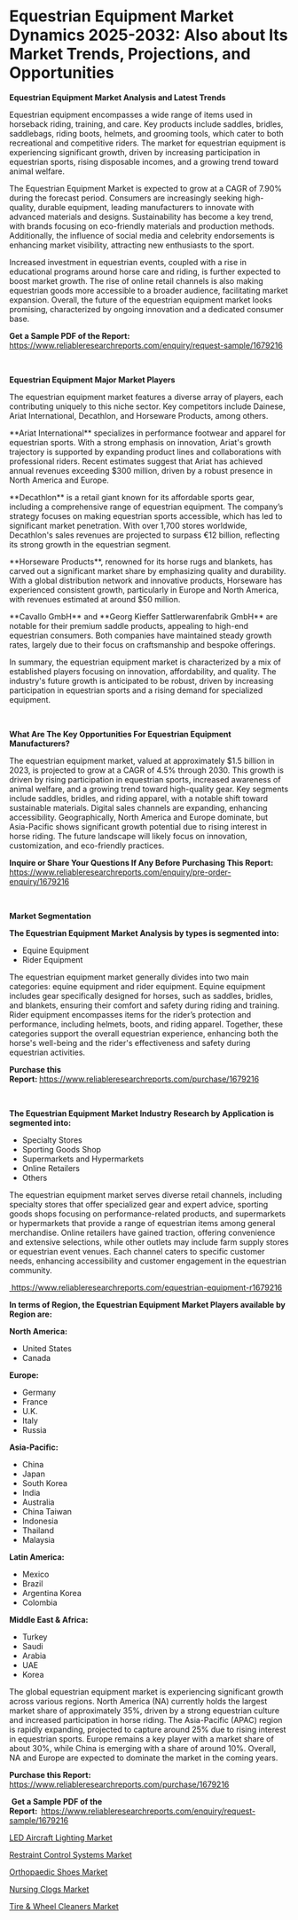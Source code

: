 <p><h1>Equestrian Equipment Market Dynamics 2025-2032: Also about Its Market Trends, Projections, and Opportunities</h1></p><p><strong>Equestrian Equipment Market Analysis and Latest Trends</strong></p>
<p><p>Equestrian equipment encompasses a wide range of items used in horseback riding, training, and care. Key products include saddles, bridles, saddlebags, riding boots, helmets, and grooming tools, which cater to both recreational and competitive riders. The market for equestrian equipment is experiencing significant growth, driven by increasing participation in equestrian sports, rising disposable incomes, and a growing trend toward animal welfare.</p><p>The Equestrian Equipment Market is expected to grow at a CAGR of 7.90% during the forecast period. Consumers are increasingly seeking high-quality, durable equipment, leading manufacturers to innovate with advanced materials and designs. Sustainability has become a key trend, with brands focusing on eco-friendly materials and production methods. Additionally, the influence of social media and celebrity endorsements is enhancing market visibility, attracting new enthusiasts to the sport.</p><p>Increased investment in equestrian events, coupled with a rise in educational programs around horse care and riding, is further expected to boost market growth. The rise of online retail channels is also making equestrian goods more accessible to a broader audience, facilitating market expansion. Overall, the future of the equestrian equipment market looks promising, characterized by ongoing innovation and a dedicated consumer base.</p></p>
<p><strong>Get a Sample PDF of the Report:&nbsp;</strong> <a href="https://www.reliableresearchreports.com/enquiry/request-sample/1679216?utm_campaign=13&utm_medium=2&utm_source=Github&utm_content=ia&utm_term=05022025&utm_id=equestrian-equipment">https://www.reliableresearchreports.com/enquiry/request-sample/1679216</a></p>
<p>&nbsp;</p>
<p><strong>Equestrian Equipment Major Market Players</strong></p>
<p><p>The equestrian equipment market features a diverse array of players, each contributing uniquely to this niche sector. Key competitors include Dainese, Ariat International, Decathlon, and Horseware Products, among others.</p><p>**Ariat International** specializes in performance footwear and apparel for equestrian sports. With a strong emphasis on innovation, Ariat's growth trajectory is supported by expanding product lines and collaborations with professional riders. Recent estimates suggest that Ariat has achieved annual revenues exceeding $300 million, driven by a robust presence in North America and Europe.</p><p>**Decathlon** is a retail giant known for its affordable sports gear, including a comprehensive range of equestrian equipment. The company’s strategy focuses on making equestrian sports accessible, which has led to significant market penetration. With over 1,700 stores worldwide, Decathlon's sales revenues are projected to surpass €12 billion, reflecting its strong growth in the equestrian segment.</p><p>**Horseware Products**, renowned for its horse rugs and blankets, has carved out a significant market share by emphasizing quality and durability. With a global distribution network and innovative products, Horseware has experienced consistent growth, particularly in Europe and North America, with revenues estimated at around $50 million.</p><p>**Cavallo GmbH** and **Georg Kieffer Sattlerwarenfabrik GmbH** are notable for their premium saddle products, appealing to high-end equestrian consumers. Both companies have maintained steady growth rates, largely due to their focus on craftsmanship and bespoke offerings.</p><p>In summary, the equestrian equipment market is characterized by a mix of established players focusing on innovation, affordability, and quality. The industry's future growth is anticipated to be robust, driven by increasing participation in equestrian sports and a rising demand for specialized equipment.</p></p>
<p>&nbsp;</p>
<p><strong>What Are The Key Opportunities For Equestrian Equipment Manufacturers?</strong></p>
<p><p>The equestrian equipment market, valued at approximately $1.5 billion in 2023, is projected to grow at a CAGR of 4.5% through 2030. This growth is driven by rising participation in equestrian sports, increased awareness of animal welfare, and a growing trend toward high-quality gear. Key segments include saddles, bridles, and riding apparel, with a notable shift toward sustainable materials. Digital sales channels are expanding, enhancing accessibility. Geographically, North America and Europe dominate, but Asia-Pacific shows significant growth potential due to rising interest in horse riding. The future landscape will likely focus on innovation, customization, and eco-friendly practices.</p></p>
<p><strong>Inquire or Share Your Questions If Any Before Purchasing This Report:</strong> <a href="https://www.reliableresearchreports.com/enquiry/pre-order-enquiry/1679216?utm_campaign=13&utm_medium=2&utm_source=Github&utm_content=ia&utm_term=05022025&utm_id=equestrian-equipment">https://www.reliableresearchreports.com/enquiry/pre-order-enquiry/1679216</a></p>
<p>&nbsp;</p>
<p><strong>Market Segmentation</strong></p>
<p><strong>The Equestrian Equipment Market Analysis by types is segmented into:</strong></p>
<p><ul><li>Equine Equipment</li><li>Rider Equipment</li></ul></p>
<p><p>The equestrian equipment market generally divides into two main categories: equine equipment and rider equipment. Equine equipment includes gear specifically designed for horses, such as saddles, bridles, and blankets, ensuring their comfort and safety during riding and training. Rider equipment encompasses items for the rider’s protection and performance, including helmets, boots, and riding apparel. Together, these categories support the overall equestrian experience, enhancing both the horse's well-being and the rider's effectiveness and safety during equestrian activities.</p></p>
<p><strong>Purchase this Report:&nbsp;</strong><a href="https://www.reliableresearchreports.com/purchase/1679216?utm_campaign=13&utm_medium=2&utm_source=Github&utm_content=ia&utm_term=05022025&utm_id=equestrian-equipment">https://www.reliableresearchreports.com/purchase/1679216</a></p>
<p>&nbsp;</p>
<p><strong>The Equestrian Equipment Market Industry Research by Application is segmented into:</strong></p>
<p><ul><li>Specialty Stores</li><li>Sporting Goods Shop</li><li>Supermarkets and Hypermarkets</li><li>Online Retailers</li><li>Others</li></ul></p>
<p><p>The equestrian equipment market serves diverse retail channels, including specialty stores that offer specialized gear and expert advice, sporting goods shops focusing on performance-related products, and supermarkets or hypermarkets that provide a range of equestrian items among general merchandise. Online retailers have gained traction, offering convenience and extensive selections, while other outlets may include farm supply stores or equestrian event venues. Each channel caters to specific customer needs, enhancing accessibility and customer engagement in the equestrian community.</p></p>
<p><a href="https://www.reliableresearchreports.com/equestrian-equipment-r1679216?utm_campaign=13&utm_medium=2&utm_source=Github&utm_content=ia&utm_term=05022025&utm_id=equestrian-equipment">&nbsp;https://www.reliableresearchreports.com/equestrian-equipment-r1679216</a></p>
<p><strong>In terms of Region, the Equestrian Equipment Market Players available by Region are:</strong></p>
<p>
    <p> <strong> North America: </strong>
        <ul>
            <li>United States</li>
            <li>Canada</li>
        </ul>
        </p> 
    <p> <strong> Europe: </strong>
        <ul>
            <li>Germany</li>
            <li>France</li>
            <li>U.K.</li>
            <li>Italy</li>
            <li>Russia</li>
        </ul>
        </p> 
    <p> <strong> Asia-Pacific: </strong>
        <ul>
            <li>China</li>
            <li>Japan</li>
            <li>South Korea</li>
            <li>India</li>
            <li>Australia</li>
            <li>China Taiwan</li>
            <li>Indonesia</li>
            <li>Thailand</li>
            <li>Malaysia</li>
        </ul>
        </p> 
    <p> <strong> Latin America: </strong>
        <ul>
            <li>Mexico</li>
            <li>Brazil</li>
            <li>Argentina Korea</li>
            <li>Colombia</li>
        </ul>
        </p> 
    <p> <strong> Middle East & Africa: </strong>
        <ul>
            <li>Turkey</li>
            <li>Saudi</li>
            <li>Arabia</li>
            <li>UAE</li>
            <li>Korea</li>
        </ul>
    </p>
    </p>
<p><p>The global equestrian equipment market is experiencing significant growth across various regions. North America (NA) currently holds the largest market share of approximately 35%, driven by a strong equestrian culture and increased participation in horse riding. The Asia-Pacific (APAC) region is rapidly expanding, projected to capture around 25% due to rising interest in equestrian sports. Europe remains a key player with a market share of about 30%, while China is emerging with a share of around 10%. Overall, NA and Europe are expected to dominate the market in the coming years.</p></p>
<p><strong>Purchase this Report: </strong><a href="https://www.reliableresearchreports.com/purchase/1679216?utm_campaign=13&utm_medium=2&utm_source=Github&utm_content=ia&utm_term=05022025&utm_id=equestrian-equipment">https://www.reliableresearchreports.com/purchase/1679216</a></p>
<p>&nbsp;<strong>Get a Sample PDF of the Report:&nbsp;&nbsp;</strong><a href="https://www.reliableresearchreports.com/enquiry/request-sample/1679216?utm_campaign=13&utm_medium=2&utm_source=Github&utm_content=ia&utm_term=05022025&utm_id=equestrian-equipment">https://www.reliableresearchreports.com/enquiry/request-sample/1679216</a></p>
<p><strong></strong></p>
<p><p><a href="https://www.linkedin.com/pulse/led-aircraft-lighting-research-report-industry-development-rry5f?utm_campaign=13&utm_medium=2&utm_source=Github&utm_content=ia&utm_term=05022025&utm_id=equestrian-equipment">LED Aircraft Lighting Market</a></p><p><a href="https://www.linkedin.com/pulse/forecasting-future-in-depth-analysis-restraint-control-5wtxe?utm_campaign=13&utm_medium=2&utm_source=Github&utm_content=ia&utm_term=05022025&utm_id=equestrian-equipment">Restraint Control Systems Market</a></p><p><a href="https://github.com/princessbartram3/Market-Research-Report-List-1/blob/main/orthopaedic-shoes-market.md?utm_campaign=13&utm_medium=2&utm_source=Github&utm_content=ia&utm_term=05022025&utm_id=equestrian-equipment">Orthopaedic Shoes Market</a></p><p><a href="https://github.com/yankimber90yankim/Market-Research-Report-List-1/blob/main/nursing-clogs-market.md?utm_campaign=13&utm_medium=2&utm_source=Github&utm_content=ia&utm_term=05022025&utm_id=equestrian-equipment">Nursing Clogs Market</a></p><p><a href="https://www.linkedin.com/pulse/tire-wheel-cleaners-industry-growth-opportunities-growing-nqo3e?utm_campaign=13&utm_medium=2&utm_source=Github&utm_content=ia&utm_term=05022025&utm_id=equestrian-equipment">Tire & Wheel Cleaners Market</a></p></p>